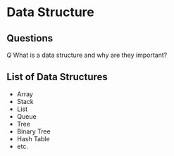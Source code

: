 # Data Structure

## Questions
*Q* What is a data structure and why are they important?



## List of Data Structures
- Array
- Stack
- List
- Queue
- Tree
- Binary Tree
- Hash Table
- etc.
